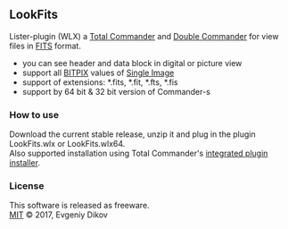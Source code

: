 ## LookFits

Lister-plugin (WLX) a [Total Commander](https://www.ghisler.com "https://www.ghisler.com") and [Double Commander](http://doublecmd.sourceforge.net "http://doublecmd.sourceforge.net") for view files in [FITS](http://fits.gsfc.nasa.gov "http://fits.gsfc.nasa.gov") format.  

- you can see header and data block in digital or picture view
- support all [BITPIX](https://heasarc.gsfc.nasa.gov/docs/fcg/standard_dict.html "https://heasarc.gsfc.nasa.gov/docs/fcg/standard_dict.html") values of [Single Image](https://fits.gsfc.nasa.gov/fits_standard.html "https://fits.gsfc.nasa.gov/fits_standard.html")
- support of extensions: *.fits, *.fit, *.fts, *.fis
- support by 64 bit & 32 bit version of Сommander-s

### How to use

Download the current stable release, unzip it and plug in the plugin LookFits.wlx or LookFits.wlx64.  
Also supported installation using Total Commander's [integrated plugin installer](http://www.ghisler.ch/wiki/index.php/Plugin#Manual_installation_of_plugins "http://www.ghisler.ch/wiki/index.php/Plugin#Manual_installation_of_plugins").

### License

This software is released as freeware.  
[MIT](https://github.com/felleroff/lookfits/blob/master/LICENSE) © 2017, Evgeniy Dikov
